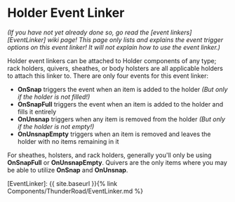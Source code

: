 # Holder Event Linker
*(If you have not yet already done so, go read the [event linkers][EventLinker] wiki page! This page only lists and explains the event trigger options on this event linker! It will not explain how to use the event linker.)*

Holder event linkers can be attached to Holder components of any type; rack holders, quivers, sheathes, or body holsters are all applicable holders to attach this linker to. There are only four events for this event linker:
- **OnSnap** triggers the event when an item is added to the holder *(But only if the holder is not filled!)*
- **OnSnapFull** triggers the event when an item is added to the holder and fills it entirely
- **OnUnsnap** triggers when any item is removed from the holder *(But only if the holder is not empty!)*
- **OnUnsnapEmpty** triggers when an item is removed and leaves the holder with no items remaining in it

For sheathes, holsters, and rack holders, generally you'll only be using **OnSnapFull** or **OnUnsnapEmpty**. Quivers are the only items where you may be able to utilize **OnSnap** and **OnUnsnap**.




[EventLinker]:  {{ site.baseurl }}{% link Components/ThunderRoad/EventLinker.md %}